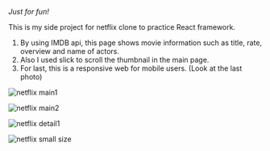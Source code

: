 *Just for fun!*

This is my side project for netflix clone to practice React framework.

1. By using IMDB api, this page shows movie information such as title, rate, overview and name of actors.
1. Also I used slick to scroll the thumbnail in the main page.
1. For last, this is a responsive web for mobile users. (Look at the last photo)



![netflix main1](https://github.com/Kwak-MJ/my-netflix/assets/112554342/7a93506d-a7c1-4a84-bd80-e90d7e58d0f7)


![netflix main2](https://github.com/Kwak-MJ/my-netflix/assets/112554342/0ad65ddd-3081-40c8-ab55-3c9f03af41d7)


![netflix detail1](https://github.com/Kwak-MJ/my-netflix/assets/112554342/a31da470-688d-4430-aae2-e0a727888d9d)


![netflix small size](https://github.com/Kwak-MJ/my-netflix/assets/112554342/68731081-e16e-4b53-bb44-45d806901f6f)
